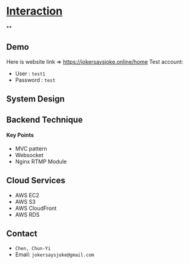 # [Interaction](https://jokersaysjoke.online/home)
**
## Demo
Here is website link => <https://jokersaysjoke.online/home>
Test account:
- User : `test1`
- Password : `test`

## System Design

## Backend Technique
#### Key Points
- MVC pattern
- Websocket
- Nginx RTMP Module


## Cloud Services
- AWS EC2
- AWS S3
- AWS CloudFront
- AWS RDS

## Contact
- `Chen, Chun-Yi`
- Email: `jokersaysjoke@gmail.com`
